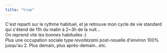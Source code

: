 ```yaml
---
title: "true"
---
```


C'est reparti sur le rythme habituel, et je retrouve mon cycle de vie standard
qui s'étend de 11h du matin à 2~3h de la nuit...  
On reprend vite les bonnes habitudes :)  
Plus une occupation sociale type _revoitézami_ post-nouelle d'environ 100%
jusqu'au 2. Plus demain, plus après-demain...etc.

